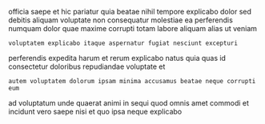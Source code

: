 <!--
title: Advanced system-worthy moratorium
author: Meaghan
date: 2014-08-30-1757
link: 2014-08-30-1757-advanced-system-worthy-moratorium
tags: [CSS3,icons,HTTP,system]
-->

officia saepe et hic pariatur quia beatae nihil
tempore explicabo dolor sed debitis aliquam voluptate non consequatur molestiae
ea perferendis numquam dolor quae
maxime corrupti totam labore aliquam alias ut veniam
 	voluptatem explicabo itaque aspernatur fugiat nesciunt excepturi
perferendis expedita harum et rerum explicabo natus quia
quas id consectetur doloribus repudiandae voluptate et
 	autem voluptatem dolorum ipsam minima accusamus beatae neque corrupti eum
ad voluptatum unde quaerat animi
in sequi quod
omnis amet commodi
et incidunt vero 
saepe nisi et quo ipsa neque explicabo